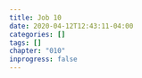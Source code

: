 ```yaml
---
title: Job 10
date: 2020-04-12T12:43:11-04:00
categories: []
tags: []
chapter: "010"
inprogress: false
---
```



